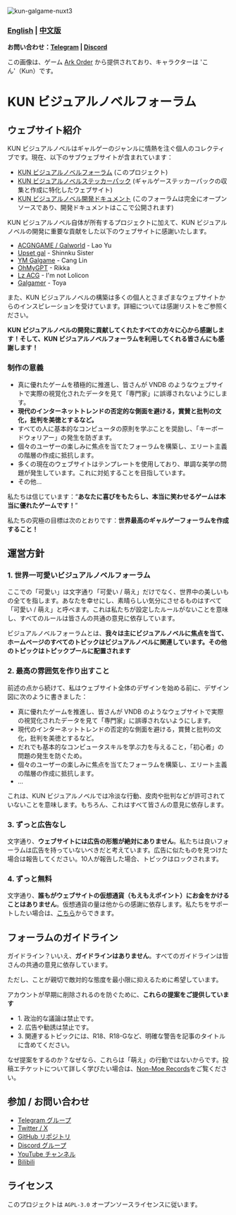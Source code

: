 ![kun-galgame-nuxt3](https://kungal.com/kungalgame.webp)

### **[English](/Readme.md)** | **[中文版](/Readme_ZH.md)**

**お問い合わせ：[Telegram](https://t.me/kungalgame) | [Discord](https://discord.com/invite/5F4FS2cXhX)**

この画像は、ゲーム [Ark Order](https://apps.qoo-app.com/en/app/9593) から提供されており、キャラクターは 'こん'（Kun）です。

# KUN ビジュアルノベルフォーラム

ウェブサイト紹介
--------------------

KUN ビジュアルノベルはギャルゲーのジャンルに情熱を注ぐ個人のコレクティブです。現在、以下のサブウェブサイトが含まれています：

  

*   [KUN ビジュアルノベルフォーラム](https://kungal.com) (このプロジェクト)
*   [KUN ビジュアルノベルステッカーパック](https://sticker.kungal.com) (ギャルゲーステッカーパックの収集と作成に特化したウェブサイト)
*   [KUN ビジュアルノベル開発ドキュメント](https://soft.moe/kun-visualnovel-docs/kun-forum.html) (このフォーラムは完全にオープンソースであり、開発ドキュメントはここで公開されます)

  


KUN ビジュアルノベル自体が所有するプロジェクトに加えて、KUN ビジュアルノベルの開発に重要な貢献をした以下のウェブサイトに感謝いたします。

  

*   [ACGNGAME / Galworld](http://acgngames.net) \- Lao Yu
*   [Upset gal](http://shinnku.com) \- Shinnku Sister
*   [YM Galgame](http://www.ymgal.games) \- Cang Lin
*   [OhMyGPT](http://www.ohmygpt.com) \- Rikka
*   [Lz ACG](http://lzacg.org) \- I'm not Lolicon
*   [Galgamer](http://galgamer.moe) \- Toya

  


また、KUN ビジュアルノベルの構築は多くの個人とさまざまなウェブサイトからのインスピレーションを受けています。詳細については感謝リストをご参照ください。

  

**KUN ビジュアルノベルの開発に貢献してくれたすべての方々に心から感謝します！そして、KUN ビジュアルノベルフォーラムを利用してくれる皆さんにも感謝します！**

  

### 制作の意義

*   真に優れたゲームを積極的に推進し、皆さんが VNDB のようなウェブサイトで実際の視覚化されたデータを見て「専門家」に誤導されないようにします。
*   **現代のインターネットトレンドの否定的な側面を避ける，賞賛と批判の文化，批判を美徳とするなど。**
*   すべての人に基本的なコンピュータの原則を学ぶことを奨励し、「キーボードウォリアー」の発生を防ぎます。
*   個々のユーザーの楽しみに焦点を当てたフォーラムを構築し、エリート主義の階層の作成に抵抗します。
*   多くの現在のウェブサイトはテンプレートを使用しており、単調な美学の問題が発生しています。これに対処することを目指しています。
*   その他…

  


私たちは信じています：“**あなたに喜びをもたらし、本当に笑わせるゲームは本当に優れたゲームです！**”

  


私たちの究極の目標は次のとおりです：**世界最高のギャルゲーフォーラムを作成すること！**

運営方針
--------------------

  

### 1\. 世界一可愛いビジュアルノベルフォーラム

ここでの「可愛い」は文字通り「可愛い / 萌え」だけでなく、世界中の美しいもの全てを指します。あなたを幸せにし、素晴らしい気分にさせるものはすべて「可愛い / 萌え」と呼べます。これは私たちが設定したルールがないことを意味し、すべてのルールは皆さんの共通の意見に依存しています。

  

ビジュアルノベルフォーラムとは、**我々は主にビジュアルノベルに焦点を当て、ホームページのすべてのトピックはビジュアルノベルに関連しています。その他のトピックはトピックプールに配置されます**

### 2\. 最高の雰囲気を作り出すこと

前述の点から続けて、私はウェブサイト全体のデザインを始める前に、デザイン図に次のように書きました：

  

*   真に優れたゲームを推進し、皆さんが VNDB のようなウェブサイトで実際の視覚化されたデータを見て「専門家」に誤導されないようにします。
*   現代のインターネットトレンドの否定的な側面を避ける，賞賛と批判の文化，批判を美徳とするなど。
*   だれでも基本的なコンピュータスキルを学ぶ力を与えること，「初心者」の問題の発生を防ぐため。
*   個々のユーザーの楽しみに焦点を当てたフォーラムを構築し、エリート主義の階層の作成に抵抗します。
*   ...

  

これは、KUN ビジュアルノベルでは冷淡な行動、皮肉や批判などが許可されていないことを意味します。もちろん、これはすべて皆さんの意見に依存します。

### 3\. ずっと広告なし

文字通り、**ウェブサイトには広告の形態が絶対にありません**。私たちは良いフォーラムは広告を持っていないべきだと考えています。広告に似たものを見つけた場合は報告してください。10人が報告した場合、トピックはロックされます。

### 4\. ずっと無料

文字通り、**誰もがウェブサイトの仮想通貨（もえもえポイント）にお金をかけることはありません**。仮想通貨の量は他からの感謝に依存します。私たちをサポートしたい場合は、[こちら](https://kungal.com/donate)からできます。

フォーラムのガイドライン
----------------

ガイドライン？いいえ、**ガイドラインはありません**。すべてのガイドラインは皆さんの共通の意見に依存しています。

ただし、ことが親切で敵対的な態度を最小限に抑えるために希望しています。

アカウントが早期に削除されるのを防ぐために、**これらの提案をご提供しています**

*   1\. 政治的な議論は禁止です。
*   2\. 広告や勧誘は禁止です。
*   3\. 関連するトピックには、R18、R18-Gなど、明確な警告を記事のタイトルに含めてください。

  

なぜ提案をするのか？なぜなら、これらは「萌え」の行動ではないからです。投稿エチケットについて詳しく学びたい場合は、[Non-Moe Records](https://kungal.com/non-moe)をご覧ください。

## 参加 / お問い合わせ

* [Telegram グループ](https://t.me/kungalgame)
* [Twitter / X](https://twitter.com/kungalgame)
* [GitHub リポジトリ](https://github.com/KUN1007/kun-galgame-nuxt3)
* [Discord グループ](https://discord.com/invite/5F4FS2cXhX)
* [YouTube チャンネル](https://youtube.com/@kungalgame)
* [Bilibili](https://space.bilibili.com/1748455574)

## ライセンス

このプロジェクトは `AGPL-3.0` オープンソースライセンスに従います。
